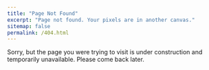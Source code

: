 ```yaml
---
title: "Page Not Found"
excerpt: "Page not found. Your pixels are in another canvas."
sitemap: false
permalink: /404.html
---
```


Sorry, but the page you were trying to visit is under construction and temporarily unavailable.
Please come back later.
